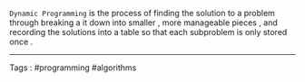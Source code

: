 `Dynamic Programming` is the process of finding the solution to a problem through breaking a it down into smaller , more manageable pieces , and recording the solutions into a table so that each subproblem is only stored once . 
 ___
 Tags : #programming #algorithms 